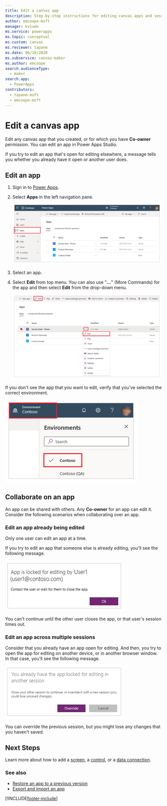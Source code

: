 ```yaml
---
title: Edit a canvas app
description: Step-by-step instructions for editing canvas apps and session-locking scenarios in Power Apps.
author: emcoope-msft
manager: kvivek
ms.service: powerapps
ms.topic: conceptual
ms.custom: canvas
ms.reviewer: tapanm
ms.date: 06/16/2020
ms.subservice: canvas-maker
ms.author: emcoope
search.audienceType: 
  - maker
search.app: 
  - PowerApps
contributors:
  - tapanm-msft
  - emcoope-msft
---
```

# Edit a canvas app

Edit any canvas app that you created, or for which you have **Co-owner** permission. You can edit an app in Power Apps Studio. 

If you try to edit an app that's open for editing elsewhere, a message tells you whether you already have it open or another user does.

## Edit an app

1. Sign in to [Power Apps](https://make.powerapps.com?utm_source=padocs&utm_medium=linkinadoc&utm_campaign=referralsfromdoc).

1. Select **Apps** in the left navigation pane.

    ![List of apps.](./media/edit-app/file-apps.png "List of apps")

1. Select an app.

1. Select **Edit** from top menu. You can also use "**...**" (More Commands) for the app and then select **Edit** from the drop-down menu.

    ![Edit an app.](./media/edit-app/edit-app.png "Edit an app")

If you don't see the app that you want to edit, verify that you've selected the correct environment.

![Select environment.](./media/edit-app/select-environment.png "Select environment")

## Collaborate on an app

An app can be shared with others. Any **Co-owner** for an app can edit it. Consider the following scenarios when collaborating over an app.

### Edit an app already being edited

Only one user can edit an app at a time.

If you try to edit an app that someone else is already editing, you'll see the following message.

![App open by another user.](./media/edit-app/applock-otheruser.png "App open by another user")

You can't continue until the other user closes the app, or that user's session times out.

### Edit an app across multiple sessions

Consider that you already have an app open for editing. And then, you try to open the app for editing on another device, or in another browser window. In that case, you'll see the following message.

![App already open for editing by same user.](./media/edit-app/applock-selfuser.png "App already open for editing by same user")

You can override the previous session, but you might lose any changes that you haven't saved.

## Next Steps

Learn more about how to add a [screen](add-screen-context-variables.md), a [control](add-configure-controls.md), or a [data connection](add-data-connection.md).

### See also

- [Restore an app to a previous version](restore-an-app.md)
- [Export and import an app](export-import-app.md)

[!INCLUDE[footer-include](../../includes/footer-banner.md)]